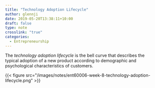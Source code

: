 ```yaml
---
title: "Technology Adoption Lifecycle"
author: glennji
date: 2019-05-20T13:38:11+10:00
draft: false
type: note
crosslink: "true"
categories:
  - Entrepreneurship
---
```

The _technology adoption lifecycle_ is the bell curve that describes the typical adoption of a new product according to demographic and psychological characteristics of customers.

{{< figure src="/images/notes/ent60006-week-8-technology-adoption-lifecycle.png" >}}
